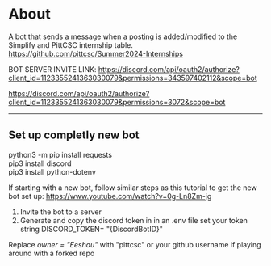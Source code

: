 


# About
A bot that sends a message when a posting is added/modified to the Simplify and PittCSC internship table.
https://github.com/pittcsc/Summer2024-Internships




BOT SERVER INVITE LINK: https://discord.com/api/oauth2/authorize?client_id=1123355241363030079&permissions=343597402112&scope=bot 

https://discord.com/api/oauth2/authorize?client_id=1123355241363030079&permissions=3072&scope=bot

---------------------------------------------------------------------------------------------------------------------
## Set up completly new bot
python3 -m pip install requests  
pip3 install discord  
pip3 install python-dotenv  


If starting with a new bot, follow similar steps as this tutorial to get the new bot set up:
https://www.youtube.com/watch?v=0g-Ln8Zm-jg

1. Invite the bot to a server
2. Generate and copy the discord token in in an .env file set your token string DISCORD_TOKEN= "{DiscordBotID}"
   
Replace *owner = "Eeshau"* with "pittcsc" or your github username if playing around with a forked repo            
